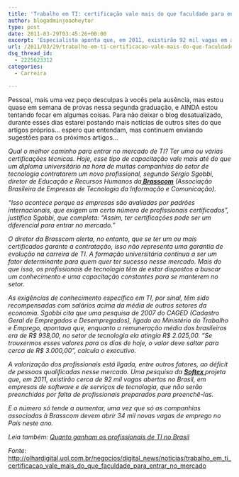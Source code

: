 ```yaml
---
title: 'Trabalho em TI: certificação vale mais do que faculdade para entrar no mercado'
author: blogadminjoaoheytor
type: post
date: 2011-03-29T03:45:26+00:00
excerpt: 'Especialista aponta que, em 2011, existirão 92 mil vagas em aberto no setor, que não serão preenchidas por falta de pessoas qualificadas '
url: /2011/03/29/trabalho-em-ti-certificacao-vale-mais-do-que-faculdade-para-entrar-no-mercado/
dsq_thread_id:
  - 2225623312
categories:
  - Carreira

---
```

Pessoal, mais uma vez peço desculpas à vocês pela ausência, mas estou quase em semana de provas nessa segunda graduação, e AINDA estou tentando focar em algumas coisas. Para não deixar o blog desatualizado, durante esses dias estarei postando mais notícias de outros sites do que artigos próprios&#8230; espero que entendam, mas continuem enviando sugestões para os próximos artigos&#8230;

_Qual o melhor caminho para entrar no mercado de TI? Ter uma ou várias certificações técnicas. Hoje, esse tipo de capacitação vale mais até do que um diploma universitário na hora de muitas companhias do setor de tecnologia contratarem um novo profissional, segundo Sérgio Sgobbi, diretor de Educação e Recursos Humanos da<a href="http://www.brasscom.org.br/" target="_blank"><strong> Brasscom</strong></a> (Associação Brasileira de Empresas de Tecnologia da Informação e Comunicação)._

 _“Isso acontece porque as empresas são avaliadas por padrões internacionais, que exigem um certo número de profissionais certificados”, justifica Sgobbi, que completa: “Assim, ter certificações pode ser um diferencial para entrar no mercado.”_

 _O diretor da Brasscom alerta, no entanto, que se ter um ou mais certificados garante a contratação, isso não representa uma garantia de evolução na carreira de TI. A formação universitária continua a ser um fator determinante para quem quer ter sucesso nesse mercado. Mais do que isso, os profissionais de tecnologia têm de estar dispostos a buscar um conhecimento e uma capacitação constantes para se manterem no setor._

 _As exigências de conhecimento específico em TI, por sinal, têm sido recompensadas com salários acima da média de outros setores da economia. Sgobbi cita que uma pesquisa de 2007 do CAGED (Cadastro Geral de Empregados e Desempregados), ligado ao Ministério do Trabalho e Emprego, apontava que, enquanto a remuneração média dos brasileiros era de R$ 938,00, no setor de tecnologia ela atingia R$ 2.025,00. “Se trouxermos esses valores para os dias de hoje, o valor deve saltar para cerca de R$ 3.000,00”, calcula o executivo._

 _A valorização dos profissionais está ligada, entre outros fatores, ao déficit de pessoas qualificadas nesse mercado. Uma pesquisa da <a href="http://www.softex.br/_home/default.asp" target="_blank" class="broken_link"><strong>Softex </strong></a>projeta que, em 2011, existirão cerca de 92 mil vagas abertas no Brasil, em empresas de software e de serviços de tecnologia, que não serão preenchidas por falta de profissionais preparados para preenchê-las._

 _E o número só tende a aumentar, uma vez que só as companhias associadas à Brasscom devem abrir 34 mil novas vagas de emprego no País neste ano._

_Leia também: <a href="http://olhardigital.uol.com.br/negocios/digital_news/noticias/profissionais_de_ti_com_mestrado_ganham_cerca_de_r_92_mil_no_brasil" target="_blank">Quanto ganham os profissionais de TI no Brasil </a>_

_Fonte:_ <a href="http://olhardigital.uol.com.br/negocios/digital_news/noticias/trabalho_em_ti_certificacao_vale_mais_do_que_faculdade_para_entrar_no_mercado" target="_blank">http://olhardigital.uol.com.br/negocios/digital_news/noticias/trabalho_em_ti_certificacao_vale_mais_do_que_faculdade_para_entrar_no_mercado</a>